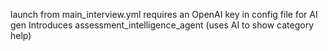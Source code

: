launch from main_interview.yml
requires an OpenAI key in config file for AI gen
Introduces assessment_intelligence_agent (uses AI to show category help) 